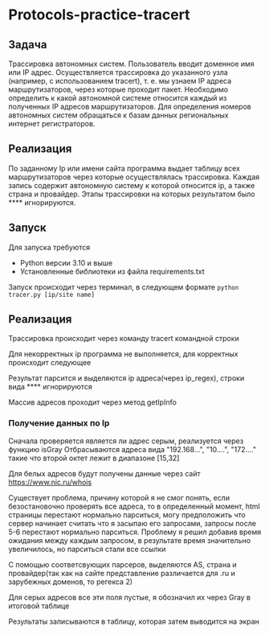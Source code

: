 # Protocols-practice-tracert
## Задача
Трассировка автономных систем. Пользователь вводит доменное имя
или IP адрес. Осуществляется трассировка до указанного узла (например, с использованием
tracert), т. е. мы узнаем IP адреса маршрутизаторов, через которые проходит пакет. Необходимо определить к какой автономной системе относится каждый из полученных IP адресов маршрутизаторов. Для определения номеров автономных систем обращаться к базам данных
региональных интернет регистраторов.
## Реализация
По заданному Ip или имени сайта программа выдает таблицу всех маршрутизаторов через которые осуществлялась трассировка.
Каждая запись содержит автономную систему к которой относится ip, а также страна и провайдер.
Этапы трассировки на которых результатом было **** игнорируются.

## Запуск
Для запуска требуются
* Python версии 3.10 и выше
* Установленные библиотеки из файла requirements.txt

Запуск происходит через терминал, в следующем формате `python tracer.py [ip/site name]`

## Реализация
Трассировка происходит через команду tracert командной строки

Для некорректных ip программа не выполняется, для корректных происходит следующее

Результат парсится и выделяются ip адреса(через ip_regex), строки вида **** игнорируются

Массив адресов проходит через метод getIpInfo
### Получение данных по Ip
Сначала проверяется является ли адрес серым, реализуется через функцию isGray
Отбрасываются адреса вида "192.168...", "10....", "172...." такие что второй октет лежит в диапазоне [15,32]

Для белых адресов будут получены данные через сайт https://www.nic.ru/whois

Существует проблема, причину которой я не смог понять, если безостановочно проверять все адреса, то в определенный момент, html страницы перестают нормально парситься, могу предположить что сервер начинает считать что я засыпаю его запросами, запросы после 5-6 перестают нормально парситься. Проблему я решил добавив время ожидания между каждым запросом, в результате время значительно увеличилось, но парситься стали все ссылки

С помощью соответсвующих парсеров, выделяются AS, страна и провайдер(так как на сайте представление различается для .ru и зарубежных доменов, то регекса 2)

Для серых адресов все эти поля пустые, я обозначил их через Gray в итоговой таблице

Результаты записываются в таблицу, которая затем выводится на экран
